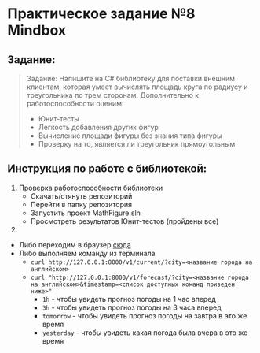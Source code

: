 
# Практическое задание №8 Mindbox
## Задание:
> Задание:
Напишите на C# библиотеку для поставки внешним клиентам, которая умеет вычислять площадь круга по радиусу и треугольника по трем сторонам. Дополнительно к работоспособности оценим:
>* Юнит-тесты
>* Легкость добавления других фигур
>* Вычисление площади фигуры без знания типа фигуры
>* Проверку на то, является ли треугольник прямоугольным


## Инструкция по работе с библиотекой:
1. Проверка работоспособности библиотеки
   * Скачать/стянуть репозиторий
   * Перейти в папку репозитория
   * Запустить проект MathFigure.sln
   * Просмотреть результатов Юнит-тестов (пройдены все)
2.
  * Либо переходим в браузер [сюда](http://127.0.0.1:8000)
  * Либо выполняем команду из терминала 
    * `curl http://127.0.0.1:8000/v1/current/?city=<название города на английском>`
  	* `curl "http://127.0.0.1:8000/v1/forecast/?city=<название города на английском>&timestamp=<список доступных команд приведен ниже>"`
  	  * `1h` - чтобы увидеть прогноз погоды на 1 час вперед
  	  * `3h` - чтобы увидеть прогноз погоды на 3 часа вперед
  	  * `tomorrow` - чтобы увидеть прогноз погоды на завтра в это же время
  	  * `yesterday` - чтобы увидеть какая погода была вчера в это же время

